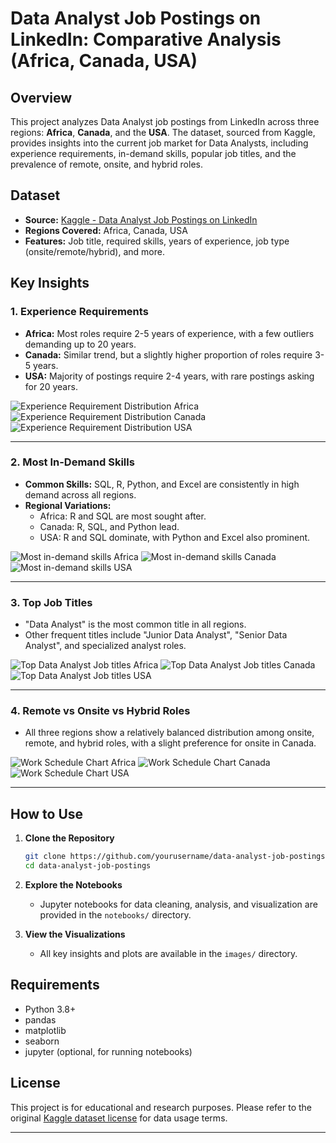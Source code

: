 
# Data Analyst Job Postings on LinkedIn: Comparative Analysis (Africa, Canada, USA)

## Overview

This project analyzes Data Analyst job postings from LinkedIn across three regions: **Africa**, **Canada**, and the **USA**. The dataset, sourced from Kaggle, provides insights into the current job market for Data Analysts, including experience requirements, in-demand skills, popular job titles, and the prevalence of remote, onsite, and hybrid roles.

## Dataset

- **Source:** [Kaggle - Data Analyst Job Postings on LinkedIn](https://www.kaggle.com/datasets/cedricaubin/linkedin-data-analyst-jobs-listings)
- **Regions Covered:** Africa, Canada, USA
- **Features:** Job title, required skills, years of experience, job type (onsite/remote/hybrid), and more.

## Key Insights

### 1. Experience Requirements

- **Africa:** Most roles require 2-5 years of experience, with a few outliers demanding up to 20 years.
- **Canada:** Similar trend, but a slightly higher proportion of roles require 3-5 years.
- **USA:** Majority of postings require 2-4 years, with rare postings asking for 20 years.

![Experience Requirement Distribution Africa](https://github.com/princeandy-b/LinkedIn-Data-Analyst-Jobs-Analysis/blob/6df50857db978ae044a088363bdf26eb08ed8859/Images/Experience%20Requirement%20Distribution%20(Africa).png)
![Experience Requirement Distribution Canada](https://github.com/princeandy-b/LinkedIn-Data-Analyst-Jobs-Analysis/blob/6df50857db978ae044a088363bdf26eb08ed8859/Images/Experience%20Requirement%20Distribution%20(Canada).png)
![Experience Requirement Distribution USA](https://github.com/princeandy-b/LinkedIn-Data-Analyst-Jobs-Analysis/blob/6df50857db978ae044a088363bdf26eb08ed8859/Images/Experience%20Requirement%20Distribution%20(USA).png)


---

### 2. Most In-Demand Skills

- **Common Skills:** SQL, R, Python, and Excel are consistently in high demand across all regions.
- **Regional Variations:**  
  - Africa: R and SQL are most sought after.  
  - Canada: R, SQL, and Python lead.  
  - USA: R and SQL dominate, with Python and Excel also prominent.

![Most in-demand skills Africa](https://github.com/princeandy-b/LinkedIn-Data-Analyst-Jobs-Analysis/blob/6df50857db978ae044a088363bdf26eb08ed8859/Images/Most%20in-demand%20skills%20(Africa).png)
![Most in-demand skills Canada](https://github.com/princeandy-b/LinkedIn-Data-Analyst-Jobs-Analysis/blob/6df50857db978ae044a088363bdf26eb08ed8859/Images/Most%20in-demand%20skills%20(Canada).png)
![Most in-demand skills USA](https://github.com/princeandy-b/LinkedIn-Data-Analyst-Jobs-Analysis/blob/6df50857db978ae044a088363bdf26eb08ed8859/Images/Most%20in-demand%20skills%20(USA).png)

---

### 3. Top Job Titles

- "Data Analyst" is the most common title in all regions.
- Other frequent titles include "Junior Data Analyst", "Senior Data Analyst", and specialized analyst roles.


![Top Data Analyst Job titles Africa](https://github.com/princeandy-b/LinkedIn-Data-Analyst-Jobs-Analysis/blob/6df50857db978ae044a088363bdf26eb08ed8859/Images/Top%20Data%20Analyst%20Job%20titles%20(Africa).png)
![Top Data Analyst Job titles Canada](https://github.com/princeandy-b/LinkedIn-Data-Analyst-Jobs-Analysis/blob/6df50857db978ae044a088363bdf26eb08ed8859/Images/Top%20data%20analyst%20job%20titles%20(Canada).png)
![Top Data Analyst Job titles USA](https://github.com/princeandy-b/LinkedIn-Data-Analyst-Jobs-Analysis/blob/6df50857db978ae044a088363bdf26eb08ed8859/Images/Top%20data%20analyst%20job%20titles%20(USA).png)

---

### 4. Remote vs Onsite vs Hybrid Roles

- All three regions show a relatively balanced distribution among onsite, remote, and hybrid roles, with a slight preference for onsite in Canada.

![Work Schedule Chart Africa](https://github.com/princeandy-b/LinkedIn-Data-Analyst-Jobs-Analysis/blob/6df50857db978ae044a088363bdf26eb08ed8859/Images/Work%20Schedule%20chart%20(Africa).png)
![Work Schedule Chart Canada](https://github.com/princeandy-b/LinkedIn-Data-Analyst-Jobs-Analysis/blob/6df50857db978ae044a088363bdf26eb08ed8859/Images/Work%20Schedule%20Chart%20(Canada).png)
![Work Schedule Chart USA](https://github.com/princeandy-b/LinkedIn-Data-Analyst-Jobs-Analysis/blob/6df50857db978ae044a088363bdf26eb08ed8859/Images/Work%20schedule%20chart%20(USA).png)

---

## How to Use

1. **Clone the Repository**
   ```bash
   git clone https://github.com/yourusername/data-analyst-job-postings.git
   cd data-analyst-job-postings
   ```

2. **Explore the Notebooks**
   - Jupyter notebooks for data cleaning, analysis, and visualization are provided in the `notebooks/` directory.

3. **View the Visualizations**
   - All key insights and plots are available in the `images/` directory.

## Requirements

- Python 3.8+
- pandas
- matplotlib
- seaborn
- jupyter (optional, for running notebooks)




## License

This project is for educational and research purposes. Please refer to the original [Kaggle dataset license](https://www.kaggle.com/) for data usage terms.

---
